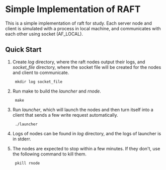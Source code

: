 # Simple Implementation of RAFT

This is a simple implementation of raft for study. Each server node and client is simulated with a process in local machine, and communicates with each other using socket (AF_LOCAL).

## Quick Start
1. Create _log_ directory, where the raft nodes output their logs, and _socket_file_ directory, where the socket file will be created for the nodes and client to communicate.
        
        mkdir log socket_file

2. Run make to build the _launcher_ and _rnode_.

        make 

3. Run _launcher_, which will launch the nodes and then turn itself into a client that sends a few write request automatically.

        ./launcher 

4. Logs of nodes can be found in _log_ directory, and the logs of launcher is in stderr.

5. The nodes are expected to stop within a few minutes. If they don't, use the following command to kill them.

        pkill rnode

